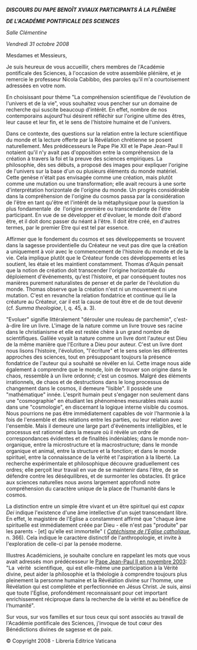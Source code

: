 ***DISCOURS DU PAPE BENOÎT XVI******AUX PARTICIPANTS À LA PLÉNIÈRE***

***DE L'ACADÉMIE PONTIFICALE DES SCIENCES***

*Salle Clémentine*

*Vendredi 31 octobre 2008*

Mesdames et Messieurs,

Je suis heureux de vous accueillir, chers membres de l'Académie pontificale des Sciences, à l'occasion de votre assemblée plénière, et je remercie le professeur Nicola Cabibbo, des paroles qu'il m'a courtoisement adressées en votre nom.

En choisissant pour thème "La compréhension scientifique de l'évolution de l'univers et de la vie", vous souhaitez vous pencher sur un domaine de recherche qui suscite beaucoup d'intérêt. En effet, nombre de nos contemporains aujourd'hui désirent réfléchir sur l'origine ultime des êtres, leur cause et leur fin, et le sens de l'histoire humaine et de l'univers.

Dans ce contexte, des questions sur la relation entre la lecture scientifique du monde et la lecture offerte par la Révélation chrétienne se posent naturellement. Mes prédécesseurs le Pape Pie XII et le Pape Jean-Paul II notaient qu'il n'y avait pas d'opposition entre la compréhension de la création à travers la foi et la preuve des sciences empiriques. La philosophie, dès ses débuts, a proposé des images pour expliquer l'origine de l'univers sur la base d'un ou plusieurs éléments du monde matériel. Cette genèse n'était pas envisagée comme une création, mais plutôt comme une mutation ou une transformation; elle avait recours à une sorte d'interprétation horizontale de l'origine du monde. Un progrès considérable dans la compréhension de l'origine du cosmos passa par la considération de l'être en tant qu'être et l'intérêt de la métaphysique pour la question la plus fondamentale  de  l'origine première ou transcendante de l'être participant. En vue de se développer et d'évoluer, le monde doit d'abord être, et il doit donc passer du néant à l'être. Il doit être créé, en d'autres termes, par le premier Etre qui est tel par essence.

Affirmer que le fondement du cosmos et ses développements se trouvent dans la sagesse providentielle du Créateur ne veut pas dire que la création a uniquement à voir avec le commencement de l'histoire du monde et de la vie. Cela implique plutôt que le Créateur fonde ces développements et les soutient, les étaie et les maintient constamment. Thomas d'Aquin pensait que la notion de création doit transcender l'origine horizontale du déploiement d'événements, qu'est l'histoire, et par conséquent toutes nos manières purement naturalistes de penser et de parler de l'évolution du monde. Thomas observe que la création n'est ni un mouvement ni une mutation. C'est en revanche la relation fondatrice et continue qui lie la créature au Créateur, car il est la cause de tout être et de de tout devenir (cf. *Summa theologiae*, I, q. 45, a. 3).

"Evoluer" signifie littéralement "dérouler une rouleau de parchemin", c'est-à-dire lire un livre. L'image de la nature comme un livre trouve ses racine dans le christianisme et elle est restée chère à un grand nombre de scientifiques. Galilée voyait la nature comme un livre dont l'auteur est Dieu de la même manière que l'Ecriture a Dieu pour auteur. C'est un livre dont nous lisons l'histoire, l'évolution, "l'écriture" et le sens selon les différentes approches des sciences, tout en présupposant toujours la présence fondatrice de l'auteur qui a souhaité se révéler en lui. Cette image nous aide également à comprendre que le monde, loin de trouver son origine dans le chaos, ressemble à un livre ordonné; c'est un cosmos. Malgré des éléments irrationnels, de chaos et de destructions dans le long processus de changement dans le cosmos, il demeure "lisible". Il possède une "mathématique" innée. L'esprit humain peut s'engager non seulement dans une "cosmographie" en étudiant les phénomènes mesurables mais aussi dans une "cosmologie", en discernant la logique interne visible du cosmos. Nous pourrions ne pas être immédiatement capables de voir l'harmonie à la fois de l'ensemble et des relations entre les parties, ou leur relation avec l'ensemble. Mais il demeure une large part d'événements intelligibles, et le processus est rationnel dans la mesure où il révèle un ordre de correspondances évidentes et de finalités indéniables; dans le monde non-organique, entre la microstructure et la macrostructure; dans le monde organique et animal, entre la structure et la fonction; et dans le monde spirituel, entre la connaissance de la vérité et l'aspiration à la liberté. La recherche expérimentale et philosophique découvre graduellement ces ordres; elle perçoit leur travail en vue de se maintenir dans l'être, de se défendre contre les déséquilibres, et de surmonter les obstacles. Et grâce aux sciences naturelles nous avons largement approfondi notre compréhension du caractère unique de la place de l'humanité dans le cosmos.

La distinction entre un simple être vivant et un être spirituel qui est *capax Dei* indique l'existence d'une âme intellective d'un sujet transcendant libre. En effet, le magistère de l'Eglise a constamment affirmé que "chaque âme spirituelle est immédiatement créée par Dieu - elle n'est pas "produite" par les parents - \[et\] qu'elle est immortelle" ( *[Catéchisme de l'Eglise catholique](http://www.vatican.va/archive/FRA0013/_INDEX.HTM)*, n. 366). Cela indique le caractère distinctif de l'anthropologie, et invite à l'exploration de celle-ci par la pensée moderne.

Illustres Académiciens, je souhaite conclure en rappelant les mots que vous avait adressés mon prédécesseur le [Pape Jean-Paul II en novembre 2003](/content/john-paul-ii/fr/speeches/2003/november/documents/hf_jp-ii_spe_20031110_academy-sciences.html):  "La  vérité  scientifique,  qui est elle-même une participation à la Vérité divine, peut aider la philosophie et la théologie à comprendre toujours plus pleinement la personne humaine et la Révélation divine sur l'homme, une Révélation qui est complétée et perfectionnée en Jésus Christ. Je suis, ainsi que toute l'Eglise, profondément reconnaissant pour cet important enrichissement réciproque dans la recherche de la vérité et au bénéfice de l'humanité".

Sur vous, sur vos familles et sur tous ceux qui sont associés au travail de l'Académie pontificale des Sciences, j'invoque de tout cœur des Bénédictions divines de sagesse et de paix.

© Copyright 2008 - Libreria Editrice Vaticana